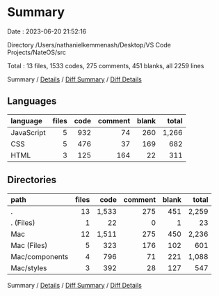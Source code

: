 # Summary

Date : 2023-06-20 21:52:16

Directory /Users/nathanielkemmenash/Desktop/VS Code Projects/NateOS/src

Total : 13 files,  1533 codes, 275 comments, 451 blanks, all 2259 lines

Summary / [Details](details.md) / [Diff Summary](diff.md) / [Diff Details](diff-details.md)

## Languages
| language | files | code | comment | blank | total |
| :--- | ---: | ---: | ---: | ---: | ---: |
| JavaScript | 5 | 932 | 74 | 260 | 1,266 |
| CSS | 5 | 476 | 37 | 169 | 682 |
| HTML | 3 | 125 | 164 | 22 | 311 |

## Directories
| path | files | code | comment | blank | total |
| :--- | ---: | ---: | ---: | ---: | ---: |
| . | 13 | 1,533 | 275 | 451 | 2,259 |
| . (Files) | 1 | 22 | 0 | 1 | 23 |
| Mac | 12 | 1,511 | 275 | 450 | 2,236 |
| Mac (Files) | 5 | 323 | 176 | 102 | 601 |
| Mac/components | 4 | 796 | 71 | 221 | 1,088 |
| Mac/styles | 3 | 392 | 28 | 127 | 547 |

Summary / [Details](details.md) / [Diff Summary](diff.md) / [Diff Details](diff-details.md)